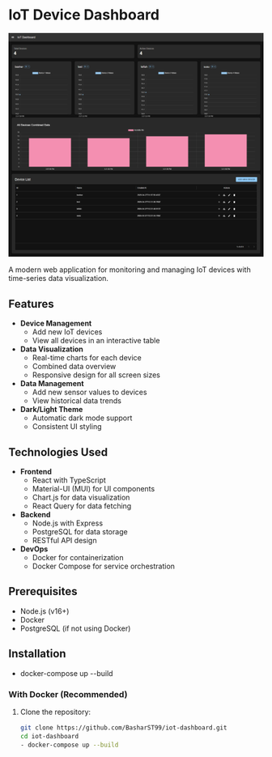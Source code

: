 # IoT Device Dashboard

![Dashboard Screenshot](./screencapture-localhost-3000-2025-04-27-15_22_23.png)

A modern web application for monitoring and managing IoT devices with time-series data visualization.

## Features

- **Device Management**
  - Add new IoT devices
  - View all devices in an interactive table
- **Data Visualization**
  - Real-time charts for each device
  - Combined data overview
  - Responsive design for all screen sizes
- **Data Management**
  - Add new sensor values to devices
  - View historical data trends
- **Dark/Light Theme**
  - Automatic dark mode support
  - Consistent UI styling

## Technologies Used

- **Frontend**
  - React with TypeScript
  - Material-UI (MUI) for UI components
  - Chart.js for data visualization
  - React Query for data fetching
- **Backend**
  - Node.js with Express
  - PostgreSQL for data storage
  - RESTful API design
- **DevOps**
  - Docker for containerization
  - Docker Compose for service orchestration

## Prerequisites

- Node.js (v16+)
- Docker
- PostgreSQL (if not using Docker)

## Installation
- docker-compose up --build

### With Docker (Recommended)

1. Clone the repository:
   ```bash
   git clone https://github.com/BasharST99/iot-dashboard.git
   cd iot-dashboard
   - docker-compose up --build
